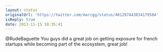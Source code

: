 ```yaml
---
layout: status
originalUrl: 'https://twitter.com/marcgg/status/401297443834179584'
isReply: true
date: 2013-11-15 10:35:41
---
```


@RudeBaguette You guys did a great job on getting exposure for french startups while becoming part of the ecosystem, great job!
